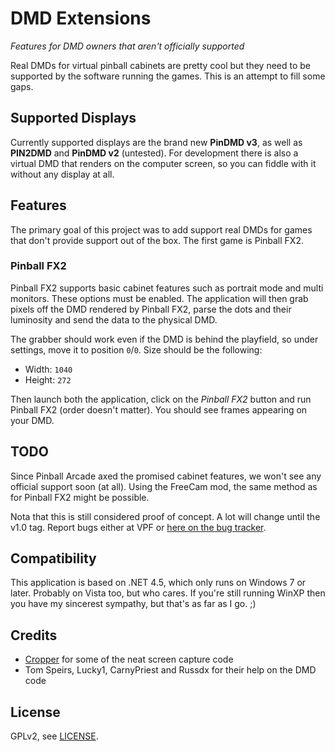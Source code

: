 # DMD Extensions

*Features for DMD owners that aren't officially supported*

Real DMDs for virtual pinball cabinets are pretty cool but they need to be
supported by the software running the games. This is an attempt to fill some
gaps.

## Supported Displays

Currently supported displays are the brand new **PinDMD v3**, as well as 
**PIN2DMD** and **PinDMD v2** (untested). 
For development there is also a virtual DMD that renders on the computer
screen, so you can fiddle with it without any display at all.

## Features

The primary goal of this project was to add support real DMDs for games that
don't provide support out of the box. The first game is Pinball FX2.


### Pinball FX2

Pinball FX2 supports basic cabinet features such as portrait mode and multi
monitors. These options must be enabled. The application will then grab pixels
off the DMD rendered by Pinball FX2, parse the dots and their luminosity and
send the data to the physical DMD.

The grabber should work even if the DMD is behind the playfield, so under
settings, move it to position `0`/`0`. Size should be the following:

- Width: `1040`
- Height: `272`

Then launch both the application, click on the *Pinball FX2* button and run 
Pinball FX2 (order doesn't matter). You should see frames appearing on your 
DMD.

## TODO

Since Pinball Arcade axed the promised cabinet features, we won't see any
official support soon (at all). Using the FreeCam mod, the same method as
for Pinball FX2 might be possible.

Nota that this is still considered proof of concept. A lot will change until 
the v1.0 tag. Report bugs either at VPF or [here on the bug tracker](https://github.com/freezy/dmd-extensions/issues).

## Compatibility

This application is based on .NET 4.5, which only runs on Windows 7 or later.
Probably on Vista too, but who cares. If you're still running WinXP then you
have my sincerest sympathy, but that's as far as I go. ;)

## Credits

- [Cropper](http://cropper.codeplex.com/) for some of the neat screen capture 
  code
- Tom Speirs, Lucky1, CarnyPriest and Russdx for their help on the DMD code

## License

GPLv2, see [LICENSE](LICENSE).